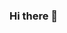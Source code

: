 ### Hi there 👋

<!--
**Saidarun/Saidarun** is a ✨ _special_ ✨ repository because its `README.md` (this file) appears on your GitHub profile.

Here are some ideas to get you started:

- 🔭 I’m currently working on rani.ai intern
- 🌱 I’m currently learning ...Data analyst
- 👯 I’m looking to collaborate on ...Machine learning
- 🤔 I’m looking for help with ...
- 💬 Ask me about ...
- 📫 How to reach me: ...
- 😄 Pronouns: ...
- ⚡ Fun fact: ...
-->

